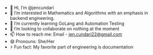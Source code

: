 - 👋 Hi, I’m @jencundari
- 👀 I’m interested in Mathematics and Algorithms with an emphasis in backend engineering.
- 🌱 I’m currently learning GoLang and Automation Testing
- 💞️ I’m looking to collaborate on nothing at the moment
- 📫 How to reach me: Email - jen.cundari22@gmail.com
- 😄 Pronouns: She/Her
- ⚡ Fun fact: My favorite part of engineering is documentation

<!---
jencundari/jencundari is a ✨ special ✨ repository because its `README.md` (this file) appears on your GitHub profile.
You can click the Preview link to take a look at your changes.
--->
